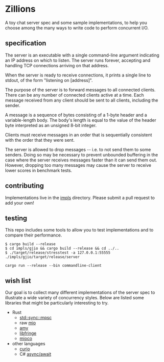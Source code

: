 # Zillions

A toy chat server spec and some sample implementations,
to help you choose among the many ways to write code to perform concurrent I/O.

## specification

The server is an executable with a single command-line argument indicating an IP address on which to listen.
The server runs forever, accepting and handling TCP connections arriving on that address.

When the server is ready to receive connections, it prints a single line to stdout, of the form
"listening on [address]".

The purpose of the server is to forward messages to all connected clients.
There can be any number of connected clients active at a time.
Each message received from any client should be sent to all clients, including the sender.

A message is a sequence of bytes consisting of a 1-byte header
and a variable-length body. The body's length is equal to the value of the header byte
interpreted as an unsigned 8-bit integer.

Clients must receive messages in an order that is sequentially consistent with
the order that they were sent.

The server is allowed to drop messages -- i.e. to not send them to some senders.
Doing so may be necessary to prevent unbounded buffering in the case where the
server receives messages faster than it can send them out.
However, dropping too many messages may cause the server to receive lower scores in benchmark tests.

## contributing

Implementations live in the [impls](https://github.com/dwrensha/zillions/tree/master/impls)
directory. Please submit a pull request to add your own!

## testing

This repo includes some tools to allow you to test implementations and to compare
their performance.

```
$ cargo build --release
$ cd impls/gjio && cargo build --release && cd ../..
$ ./target/release/stresstest -a 127.0.0.1:55555 ./impls/gjio/target/release/server
```

```
cargo run --release --bin commandline-client
```

## wish list

Our goal is to collect many different implementations of the server spec to
illustrate a wide variety of concurrency styles. Below are listed some
libraries that might be particularly interesting to try.

- Rust
  * [std::sync::mpsc](https://doc.rust-lang.org/std/sync/mpsc/)
  * raw [mio](https://github.com/carllerche/mio)
  * [amy](https://github.com/andrewjstone/amy)
  * [libfringe](https://github.com/nathan7/libfringe)
  * [mioco](https://github.com/dpc/mioco)
- other languages
  * [curio](https://github.com/dabeaz/curio)
  * C\# [async/await](https://msdn.microsoft.com/en-us/library/mt674882.aspx)